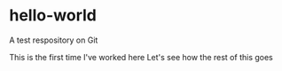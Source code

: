 # hello-world
A test respository on Git

This is the first time I've worked here
Let's see how the rest of this goes
